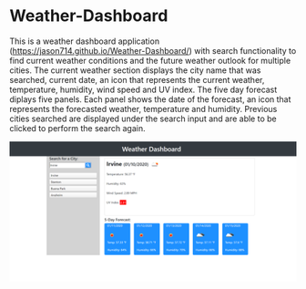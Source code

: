 # Weather-Dashboard

This is a weather dashboard application (https://jason714.github.io/Weather-Dashboard/) with search functionality to find current weather conditions and the future weather outlook for multiple cities​. The current weather section displays the city name that was searched, current date, an icon that represents the current weather, temperature, humidity, wind speed and UV index. The five day forecast diplays five panels. Each panel shows the date of the forecast, an icon that represents the forecasted weather, temperature and humidity. Previous cities searched are displayed under the search input and are able to be clicked to perform the search again.

<img src="assets/images/weather-dashboard-screenshot.png">
